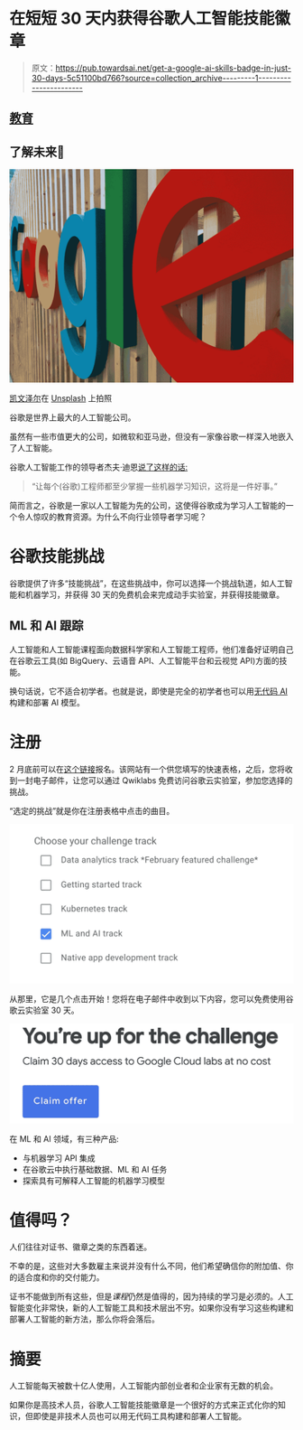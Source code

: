 # 在短短 30 天内获得谷歌人工智能技能徽章

> 原文：<https://pub.towardsai.net/get-a-google-ai-skills-badge-in-just-30-days-5c51100bd766?source=collection_archive---------1----------------------->

## [教育](https://towardsai.net/p/category/education)

## 了解未来🚀

![](img/2bb25188190e82727e7721c7a746d0a0.png)

[凯文泽尔](https://unsplash.com/@kai_wenzel?utm_source=medium&utm_medium=referral)在 [Unsplash](https://unsplash.com?utm_source=medium&utm_medium=referral) 上拍照

谷歌是世界上最大的人工智能公司。

虽然有一些市值更大的公司，如微软和亚马逊，但没有一家像谷歌一样深入地嵌入了人工智能。

谷歌人工智能工作的领导者杰夫·迪恩[说了这样的话:](https://www.wired.com/2016/06/how-google-is-remaking-itself-as-a-machine-learning-first-company/)

> “让每个(谷歌)工程师都至少掌握一些机器学习知识，这将是一件好事。”

简而言之，谷歌是一家以人工智能为先的公司，这使得谷歌成为学习人工智能的一个令人惊叹的教育资源。为什么不向行业领导者学习呢？

# 谷歌技能挑战

谷歌提供了许多“技能挑战”，在这些挑战中，你可以选择一个挑战轨道，如人工智能和机器学习，并获得 30 天的免费机会来完成动手实验室，并获得技能徽章。

## ML 和 AI 跟踪

人工智能和人工智能课程面向数据科学家和人工智能工程师，他们准备好证明自己在谷歌云工具(如 BigQuery、云语音 API、人工智能平台和云视觉 API)方面的技能。

换句话说，它不适合初学者。也就是说，即使是完全的初学者也可以用[无代码 AI](https://www.obviously.ai/post/free-no-code-ai-crash-course) 构建和部署 AI 模型。

# 注册

2 月底前可以在[这个链接](https://inthecloud.withgoogle.com/google-cloud-skills/register.html?utm_source=google&utm_medium=blog&utm_campaign=FY20-Q4-global-trainingandenablement-website-other-skills_challenge&utm_content=kick_off_2021_ml_ai&utm_term=-)报名。该网站有一个供您填写的快速表格，之后，您将收到一封电子邮件，让您可以通过 Qwiklabs 免费访问谷歌云实验室，参加您选择的挑战。

“选定的挑战”就是你在注册表格中点击的曲目。

![](img/1822de94a7c87a49493539aacf204104.png)

从那里，它是几个点击开始！您将在电子邮件中收到以下内容，您可以免费使用谷歌云实验室 30 天。

![](img/f8d6948263795f43262f54207e29e37f.png)

在 ML 和 AI 领域，有三种产品:

*   与机器学习 API 集成
*   在谷歌云中执行基础数据、ML 和 AI 任务
*   探索具有可解释人工智能的机器学习模型

# 值得吗？

人们往往对证书、徽章之类的东西着迷。

不幸的是，这些对大多数雇主来说并没有什么不同，他们希望确信你的附加值、你的适合度和你的交付能力。

证书不能做到所有这些，但是*课程*仍然是值得的，因为持续的学习是必须的。人工智能变化非常快，新的人工智能工具和技术层出不穷。如果你没有学习这些构建和部署人工智能的新方法，那么你将会落后。

# 摘要

人工智能每天被数十亿人使用，人工智能内部创业者和企业家有无数的机会。

如果你是高技术人员，谷歌人工智能技能徽章是一个很好的方式来正式化你的知识，但即使是非技术人员也可以用无代码工具构建和部署人工智能。